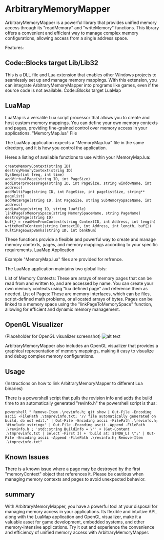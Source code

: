 

# ArbitraryMemoryMapper

ArbitraryMemoryMapper is a powerful library that provides unified memory access through its "readMemory" and "writeMemory" functions.
This library offers a convenient and efficient way to manage complex memory configurations, allowing access from a single address space.

Features:

## Code::Blocks target Lib/Lib32

This is a DLL file and Lua extension that enables other Windows projects to seamlessly set up and manage memory mappings. With this extension, you can integrate ArbitraryMemoryMapper into programs like games, even if the source code is not available.
Code::Blocks target LuaMap

## LuaMap
LuaMap is a versatile Lua script processor that allows you to create and host custom memory mappings. You can define your own memory contexts and pages, providing fine-grained control over memory access in your applications.
"MemoryMap.lua" File

The LuaMap application expects a "MemoryMap.lua" file in the same directory, and it is how you control the application. 

Heres a listing of available functions to use within your MemoryMap.lua:

    createMemoryContext(string ID)
    destroyMemoryContext(string ID)
    SysBeep(int freq, int time)
    addVirtualPage(string ID, int PageSize)
    addInterprocessPage(string ID, int PageSize, string windowName, int address)
    addMultiPage(string ID, int PageSize, int pagelistSize, string** pagelist)
    addMetaPage(string ID, int PageSize, string SubMemorySpaceName, int address)
    addLuaPage(string ID, string luafile)
    linkPageToMemorySpace(string MemorySpaceName, string PageName)
    destroyPage(string ID)
    buf{} = readMemFromContext(string ContextID, int Address, int length)
    writeMemToContext(string ContextID, int Address, int length, buf{})
    multiPageSwapBanks(string ID, int bankNum)

These functions provide a flexible and powerful way to create and manage memory contexts, pages, and memory mappings according to your specific requirements.
LuaMap Application

Example "MemoryMap.lua" files are provided for refrence.

The LuaMap application maintains two global lists:

List of Memory Contexts: These are arrays of memory pages that can be read from and written to, and are accessed by name. You can create your own memory contexts using "lua defined page" and reference them as needed.
List of Pages: These are memory interfaces, which can be files, script-defined math problems, or allocated arrays of bytes. Pages can be linked to a memory space using the "linkPageToMemorySpace" function, allowing for efficient and dynamic memory management.

## OpenGL Visualizer

(Placeholder for OpenGL visualizer screenshot)
![alt text](https://github.com/[username]/[reponame]/blob/[branch]/image.jpg?raw=true)

ArbitraryMemoryMapper also includes an OpenGL visualizer that provides a graphical representation of memory mappings, making it easy to visualize and debug complex memory configurations.

## Usage

(Instructions on how to link ArbitraryMemoryMapper to different Lua binaries)

There is a powershell script that pulls the revision info and adds the build time to an automatically generated "revinfo.h"
 the powershell script is thus:
 
	powershell " Remove-Item .\revinfo.h; git show | Out-File -Encoding ascii -FilePath .\tmprevinfo.txt; '// file automatically generated on build, do not edit.' | Out-File -Encoding ascii -FilePath .\revinfo.h; '#include <string>' | Out-File -Encoding ascii -Append -FilePath .\revinfo.h ; 'std::string BuildInfo = \"' + (Get-Content .\tmprevinfo.txt | Select -First 3) + 'build at: $(NOW_L) \";' | Out-File -Encoding ascii -Append -FilePath .\revinfo.h; Remove-Item .\tmprevinfo.txt"

## Known Issues

There is a known issue where a page may be destroyed by the first "memoryContext" object that references it. Please be cautious when managing memory contexts and pages to avoid unexpected behavior.


## summary

With ArbitraryMemoryMapper, you have a powerful tool at your disposal for managing memory access in your applications. Its flexible and intuitive API, along with the LuaMap application and OpenGL visualizer, make it a valuable asset for game development, embedded systems, and other memory-intensive applications. Try it out and experience the convenience and efficiency of unified memory access with ArbitraryMemoryMapper.

